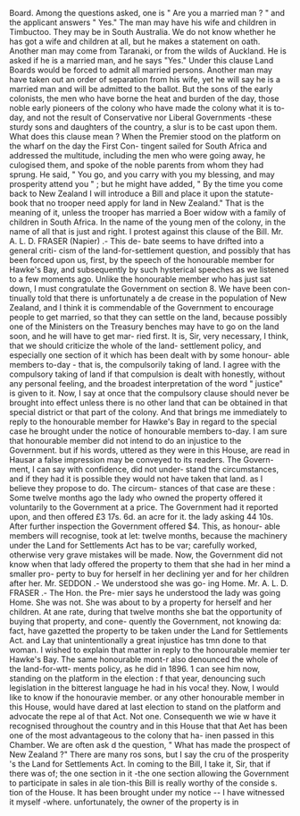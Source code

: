 Board. Among the questions asked, one is " Are you a married man ? " and the applicant answers " Yes." The man may have his wife and children in Timbuctoo. They may be in South Australia. We do not know whether he has got a wife and children at all, but he makes a statement on oath. Another man may come from Taranaki, or from the wilds of Auckland. He is asked if he is a married man, and he says "Yes." Under this clause Land Boards would be forced to admit all married persons. Another man may have taken out an order of separation from his wife, yet he will say he is a married man and will be admitted to the ballot. But the sons of the early colonists, the men who have borne the heat and burden of the day, those noble early pioneers of the colony who have made the colony what it is to-day, and not the result of Conservative nor Liberal Governments -these sturdy sons and daughters of the country, a slur is to be cast upon them. What does this clause mean ? When the Premier stood on the platform on the wharf on the day the First Con- tingent sailed for South Africa and addressed the multitude, including the men who were going away, he culogised them, and spoke of the noble parents from whom they had sprung. He said, " You go, and you carry with you my blessing, and may prosperity attend you " ; but he might have added, " By the time you come back to New Zealand I will introduce a Bill and place it upon the statute-book that no trooper need apply for land in New Zealand." That is the meaning of it, unless the trooper has married a Boer widow with a family of children in South Africa. In the name of the young men of the colony, in the name of all that is just and right. I protest against this clause of the Bill. Mr. A. L. D. FRASER (Napier) .- This de- bate seems to have drifted into a general criti- cism of the land-for-settlement question, and possibly that has been forced upon us, first, by the speech of the honourable member for Hawke's Bay, and subsequently by such hysterical speeches as we listened to a few moments ago. Unlike the honourable member who has just sat down, I must congratulate the Government on section 8. We have been con- tinually told that there is unfortunately a de crease in the population of New Zealand, and I think it is commendable of the Government to encourage people to get married, so that they can settle on the land, because possibly one of the Ministers on the Treasury benches may have to go on the land soon, and he will have to get mar- ried first. It is, Sir, very necessary, I think, that we should criticize the whole of the land- settlement policy, and especially one section of it which has been dealt with by some honour- able members to-day - that is, the compulsorily taking of land. I agree with the compulsory taking of land if that compulsion is dealt with honestly, without any personal feeling, and the broadest interpretation of the word " justice" is given to it. Now, I say at once that the compulsory clause should never be brought into effect unless there is no other land that can be obtained in that special district or that part of the colony. And that brings me immediately to reply to the honourable member for Hawke's Bay in regard to the special case he brought under the notice of honourable members to-day. I am sure that honourable member did not intend to do an injustice to the Government. but if his words, uttered as they were in this House, are read in Hausar a false impression may be conveyed to its readers. The Govern- ment, I can say with confidence, did not under- stand the circumstances, and if they had it is possible they would not have taken that land. as I believe they propose to do. The circum- stances of that case are these : Some twelve months ago the lady who owned the property offered it voluntarily to the Government at a price. The Government had it reported upon, and then offered £3 17s. 6d. an acre for it. the lady asking 44 10s. After further inspection the Government offered $4. This, as honour- able members will recognise, took at let: twelve months, because the machinery under the Land for Settlements Act has to be var; carefully worked, otherwise very grave mistakes will be made. Now, the Government did not know when that lady offered the property to them that she had in her mind a smaller pro- perty to buy for herself in her declining yer and for her children after her. Mr. SEDDON .- We understood she was go- ing Home. Mr. A. L. D. FRASER .- The Hon. the Pre- mier says he understood the lady was going Home. She was not. She was about to by a property for herself and her children. At ane rate, during that twelve months she bat the opportunity of buying that property, and cone- quently the Government, not knowing da: fact, have gazetted the property to be taken under the Land for Settlements Act. and Lay that unintentionally a great injustice has tmn done to that woman. I wished to explain that matter in reply to the honourable memier ter Hawke's Bay. The same honourable mont-r also denounced the whole of the land-for-wtt- ments policy, as he did in 1896. 1 can see him now, standing on the platform in the election : f that year, denouncing such legislation in the bitterest language he had in his voca! they. Now, I would like to know if the honouravie member. or any other honourable member in this House, would have dared at last election to stand on the platform and advocate the repe al of that Act. Not one. Consequenth we wie w have it recognised throughout the country and in this House that that Aet has been one of the most advantageous to the colony that ha- inen passed in this Chamber. We are often ask d the question, " What has made the prospect of New Zealand ?" There are many ros sons, but I say the cru of the prosperity 's the Land for Settlements Act. In coming to the Bill, I take it, Sir, that if there was of; the one section in it -the one section allowing the Government to participate in sales in ale tion-this Bill is really worthy of the conside s. tion of the House. It has been brought under my notice -- I have witnessed it myself -where. unfortunately, the owner of the property is in 